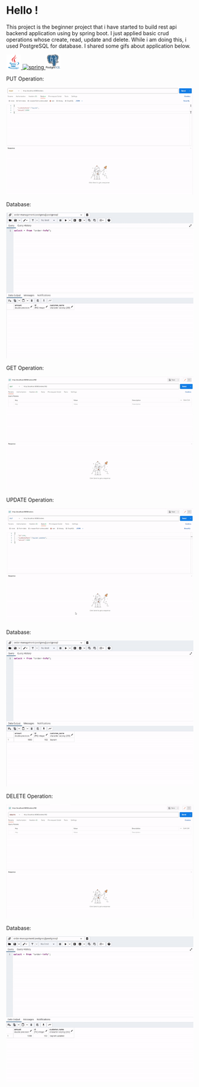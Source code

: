 <h1>Hello !</h1>

<p>This project is the beginner project that i have started to build rest api backend application using by spring boot. I just applied basic crud operations whose create, read, update and delete. While i am doing this, i used PostgreSQL for database. I shared some gifs about application below. </p>
<p>
<a href="https://www.java.com" target="_blank" rel="noreferrer"> <img src="https://raw.githubusercontent.com/devicons/devicon/master/icons/java/java-original.svg" alt="java" width="40" height="40"/> </a>
<a href="https://spring.io/" target="_blank" rel="noreferrer"> <img src="https://www.vectorlogo.zone/logos/springio/springio-icon.svg" alt="spring" width="40" height="40"/> </a>
<a href="https://www.postgresql.org" target="_blank" rel="noreferrer"> <img src="https://raw.githubusercontent.com/devicons/devicon/master/icons/postgresql/postgresql-original-wordmark.svg" alt="postgresql" width="40" height="40"/> </a>
</p>
<p>PUT Operation:</p>
<img src="https://github.com/byrmTelli/Spring-JPA-restApi-Beginner/blob/main/images-gifs/put.gif">
<p>Database:</p>
<img src="https://github.com/byrmTelli/Spring-JPA-restApi-Beginner/blob/main/images-gifs/db-put.gif">

<p>GET Operation:</p>
<img src="https://github.com/byrmTelli/Spring-JPA-restApi-Beginner/blob/main/images-gifs/get.gif">

<p>UPDATE Operation:</p>
<img src="https://github.com/byrmTelli/Spring-JPA-restApi-Beginner/blob/main/images-gifs/update.gif">
<p>Database:</p>
<img src="https://github.com/byrmTelli/Spring-JPA-restApi-Beginner/blob/main/images-gifs/db-update.gif">

<p>DELETE Operation:</p>
<img src="https://github.com/byrmTelli/Spring-JPA-restApi-Beginner/blob/main/images-gifs/delete.gif">
<p>Database:</p>
<img src="https://github.com/byrmTelli/Spring-JPA-restApi-Beginner/blob/main/images-gifs/db-delete.gif">

